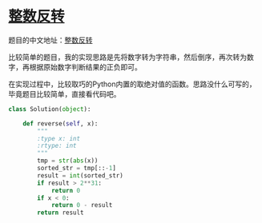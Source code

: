 # [整数反转](https://leetcode.com/problems/reverse-integer/)

题目的中文地址：[整数反转](https://leetcode.com/problems/reverse-integer/)

比较简单的题目，我的实现思路是先将数字转为字符串，然后倒序，再次转为数字，再根据原始数字判断结果的正负即可。

在实现过程中，比较取巧的Python内置的取绝对值的函数。思路没什么可写的，毕竟题目比较简单，直接看代码吧。

```python
class Solution(object):

    def reverse(self, x):
        """
        :type x: int
        :rtype: int
        """
        tmp = str(abs(x))
        sorted_str = tmp[::-1]
        result = int(sorted_str)
        if result > 2**31:
            return 0
        if x < 0:
            return 0 - result
        return result
```